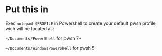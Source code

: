 # Put this in

Exec `notepad $PROFILE` in Powershell to create your default pwsh profile, wich will be located at :

`~/Documents/PowerShell` for pwsh 7+

`~/Documents/WindowsPowerShell` for pwsh 5
